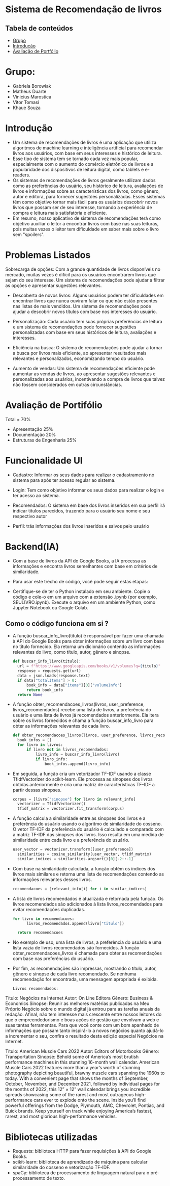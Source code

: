 # Sistema de Recomendação de livros

## Tabela de conteúdos
* [Grupo](#grupo)
* [Introdução](#introducao)
* [Avaliação de Portfólio](#avaliacao)

# Grupo:
* Gabriela Borowiak
* Matheus Duarte
* Vinicius Marostica
* Vitor Tomasi
* Khaue Souza

# Introdução
*  Um sistema de recomendações de livros é uma aplicação que utiliza algoritmos de machine learning e inteligência artificial para recomendar livros aos usuários, com base em seus interesses e histórico de leitura. 
* Esse tipo de sistema tem se tornado cada vez mais popular, especialmente com o aumento do comércio eletrônico de livros e a popularidade dos dispositivos de leitura digital, como tablets e e-readers.
*  Os sistemas de recomendações de livros geralmente utilizam dados como as preferências do usuário, seu histórico de leitura, avaliações de livros e informações sobre as características dos livros, como gênero, autor e editora, para fornecer sugestões personalizadas. Esses sistemas têm como objetivo tornar mais fácil para os usuários descobrir novos livros que possam ser de seu interesse, tornando a experiência de compra e leitura mais satisfatória e eficiente.
*  Em resumo, nosso aplicativo de sistema de recomendações terá como objetivo auxiliar o leitor a encontrar livros com base nas suas leituras, pois muitas vezes o leitor tem dificuldade em saber mais sobre o livro sem "spoilers".

# Problemas Listados
 Sobrecarga de opções: Com a grande quantidade de livros disponíveis no mercado, muitas vezes é difícil para os usuários encontrarem livros que sejam do seu interesse. Um sistema de recomendações pode ajudar a filtrar as opções e apresentar sugestões relevantes.

* Descoberta de novos livros: Alguns usuários podem ter dificuldades em encontrar livros que nunca ouviram falar ou que não estão presentes nas listas de mais vendidos. Um sistema de recomendações pode ajudar a descobrir novos títulos com base nos interesses do usuário.

* Personalização: Cada usuário tem suas próprias preferências de leitura e um sistema de recomendações pode fornecer sugestões personalizadas com base em seus históricos de leitura, avaliações e interesses.

* Eficiência na busca: O sistema de recomendações pode ajudar a tornar a busca por livros mais eficiente, ao apresentar resultados mais relevantes e personalizados, economizando tempo do usuário.

* Aumento de vendas: Um sistema de recomendações eficiente pode aumentar as vendas de livros, ao apresentar sugestões relevantes e personalizadas aos usuários, incentivando a compra de livros que talvez não fossem considerados em outras circunstâncias.

# Avaliação de Portifólio



Total = 70%

* Apresentação	            25%
* Documentação	            20%
* Estruturas de Engenharia	25%

# Funcionalidade UI


* Cadastro: Informar os seus dados para realizar o cadastramento no sistema para após ter acesso regular ao sistema.

* Login: Tem como objetivo informar os seus dados para realizar o login e ter acesso ao sistema.

* Recomendados: O sistema em base dos livros inseridos em sua perfil irá indicar titulos parecidos, trazendo para o usuário seu nome e seu respectivo autor

* Perfil: trás informações dos livros inseridos e salvos pelo usuário

# Backend(IA)

* Com a base de livros da API do Google Books, a IA processa as informações e encontra livros semelhantes com base em critérios de similaridade.
   
* Para usar este trecho de código, você pode seguir estas etapas:

* Certifique-se de ter o Python instalado em seu ambiente. Copie o código e cole-o em um arquivo com a extensão .ipynb (por exemplo, SEULIVRO.ipynb). Execute o arquivo em um ambiente Python, como Jupyter Notebook ou Google Colab.

## Como o código funciona em si ?
* A função buscar_info_livro(titulo) é responsável por fazer uma chamada à API do Google Books para obter informações sobre um livro com base no título fornecido. Ela retorna um dicionário contendo as informações relevantes do livro, como título, autor, gênero e sinopse.
  ```python
  def buscar_info_livro(titulo):
    url = f"https://www.googleapis.com/books/v1/volumes?q={titulo}"
    response = requests.get(url)
    data = json.loads(response.text)
    if data["totalItems"] > 0:
        book_info = data["items"][0]["volumeInfo"]
        return book_info
    return None

* A função obter_recomendacoes_livros(livros, user_preference, livros_recomendados) recebe uma lista de livros, a preferência do usuário e uma lista de livros já recomendados anteriormente. Ela itera sobre os livros fornecidos e chama a função buscar_info_livro para obter as informações relevantes de cada livro.
  ```python
  def obter_recomendacoes_livros(livros, user_preference, livros_recomendados):
    book_infos = []
    for livro in livros:
        if livro not in livros_recomendados:
            livro_info = buscar_info_livro(livro)
            if livro_info:
                book_infos.append(livro_info)

* Em seguida, a função cria um vetorizador TF-IDF usando a classe TfidfVectorizer do scikit-learn. Ele processa as sinopses dos livros obtidas anteriormente e cria uma matriz de características TF-IDF a partir dessas sinopses.
  ```python
  corpus = [livro["sinopse"] for livro in relevant_info]
    vectorizer = TfidfVectorizer()
    tfidf_matrix = vectorizer.fit_transform(corpus)

* A função calcula a similaridade entre as sinopses dos livros e a preferência do usuário usando o algoritmo de similaridade do cosseno. O vetor TF-IDF da preferência do usuário é calculado e comparado com a matriz TF-IDF das sinopses dos livros. Isso resulta em uma medida de similaridade entre cada livro e a preferência do usuário.
  ```python
  user_vector = vectorizer.transform([user_preference])
    similarities = cosine_similarity(user_vector, tfidf_matrix)
    similar_indices = similarities.argsort()[0][-2::-1]


* Com base na similaridade calculada, a função obtém os índices dos livros mais similares e retorna uma lista de recomendações contendo as informações relevantes desses livros.
  ```python
  recomendacoes = [relevant_info[i] for i in similar_indices]

* A lista de livros recomendados é atualizada e retornada pela função. Os livros recomendados são adicionados à lista livros_recomendados para evitar recomendações duplicadas.
  ```python
  for livro in recomendacoes:
        livros_recomendados.append(livro["titulo"])

    return recomendacoes

* No exemplo de uso, uma lista de livros, a preferência do usuário e uma lista vazia de livros recomendados são fornecidos. A função obter_recomendacoes_livros é chamada para obter as recomendações com base nas preferências do usuário.

* Por fim, as recomendações são impressas, mostrando o título, autor, gênero e sinopse de cada livro recomendado. Se nenhuma recomendação for encontrada, uma mensagem apropriada é exibida.
  ```
  Livros recomendados:
Título:  Negócios na Internet
Autor:  On Line Editora
Gênero:  Business & Economics
Sinopse:  Reunir as melhores matérias publicadas na Meu Próprio Negócio sobre o mundo digital já entrou para as tarefas anuais da redação. Afinal, não tem interesse mais crescente entre nossos leitores do que o empreendedorismo e boas ações de gestão que envolvam a web e suas tantas ferramentas. Para que você conte com um bom apanhado de informações que possam tanto inspirá-lo a novos negócios quanto ajudá-lo a incrementar o seu, confira o resultado desta edição especial Negócios na Internet.

Título:  American Muscle Cars 2022
Autor:  Editors of Motorbooks
Gênero:  Transportation
Sinopse:  Behold some of America’s most brutish performance machines in this stunning 16-month wall calendar. American Muscle Cars 2022 features more than a year’s worth of stunning photography depicting beautiful, brawny muscle cars spanning the 1960s to today. With a convenient page that shows the months of September, October, November, and December 2021, followed by individual pages for the months of 2022, this 12” × 12” wall calendar brings you incredible spreads showcasing some of the rarest and most outrageous high-performance cars ever to explode onto the scene. Inside you’ll find powerful offerings from the Dodge, Plymouth, AMC, Chevrolet, Pontiac, and Buick brands. Keep yourself on track while enjoying America’s fastest, rarest, and most glorious high-performance vehicles.



# Bibliotecas utilizadas
* Requests: biblioteca HTTP para fazer requisições à API do Google Books.
* scikit-learn: biblioteca de aprendizado de máquina para calcular similaridade do cosseno e vetorização TF-IDF.
* spaCy: biblioteca de processamento de linguagem natural para o pré-processamento de texto.
